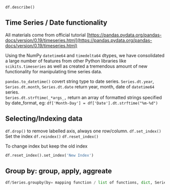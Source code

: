 `df.describe()`

## Time Series / Date functionality

All materials come from official tutorial [https://pandas.pydata.org/pandas-docs/version/0.19/timeseries.html](https://pandas.pydata.org/pandas-docs/version/0.19/timeseries.html)

Using the NumPy `datetime64` and `timedelta64` dtypes, we have consolidated a large number of features from other Python libraries like `scikits.timeseries` as well as created a tremendous amount of new functionality for manipulating time series data.

`pandas.to_datetime()` covert string type to date series.
`Series.dt.year`, `Series.dt.month`, `Series.dt.date` return year, month, date of `datetime64` series.  
`Series.dt.strftime(_*args_,`  return an array of formatted strings specified by date_format, eg: 
`df['Month-Day'] = df['Date'].dt.strftime("%m-%d")`

## Selecting/Indexing data
`df.drop()` to remove labelled axis, always one row/column.
`df.set_index()` Set the index
`df.reindex()`
`df.reset_index()` 

To change index but keep the old index
```python
df.reset_index().set_index('New Index')
```

## Group by: group, apply, aggreate
```Python
df/Series.groupby(by= mapping function / list of functions, dict, Series, or tuple, ['column names'], axis=0, sort= True)
```

<!--stackedit_data:
eyJoaXN0b3J5IjpbMTEwNDc1MDYzMiwxNzI1NDQ3ODAwLDIxNT
E0NDY5LDg0ODg5Nzg5NCw5NjYxNzgxODIsNjAyMDk2MjEwLDE4
NDk4MjA2NTksMTMyNjU1MjQ3NSwtMTgyMTUzOTc1NSwzNzM0Mz
I2ODUsLTk1NDA2NDY2OF19
-->